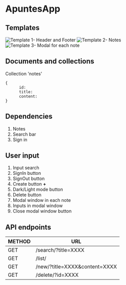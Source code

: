 # ApuntesApp

## Templates

![Template 1- Header and Footer](ApuntesApp/templates/TEMPLATE1.png)
![Template 2- Notes](ApuntesApp/templates/TEMPLATE1.png)
![Template 3- Modal for each note](ApuntesApp/templates/TEMPLATE1.png)

## Documents and collections

Collection 'notes'

   ```
   {
         id:
         title:
         content:
   }
   ```

## Dependencies

1. Notes
2. Search bar
3. Sign in

## User input

1. Input search
2. SignIn button
3. SignOut button
4. Create button **+**
5. Dark/Light mode button
6. Delete button
7. Modal window in each note
8. Inputs in modal window
9. Close modal window button

## API endpoints

METHOD  | URL
--------| --------
  GET   | /search/?title=XXXX
  GET   | /list/
  GET   | /new/?title=XXXX&content=XXXX
  GET   | /delete/?id=XXXX
